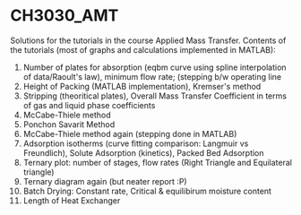 # CH3030_AMT
Solutions for the tutorials in the course Applied Mass Transfer. Contents of the tutorials (most of graphs and calculations implemented in MATLAB):
1. Number of plates for absorption (eqbm curve using spline interpolation of data/Raoult's law), minimum flow rate; (stepping b/w operating line
2. Height of Packing (MATLAB implementation), Kremser's method
3. Stripping (theoritical plates), Overall Mass Transfer Coefficient in terms of gas and liquid phase coefficients
4. McCabe-Thiele method
5. Ponchon Savarit Method
6. McCabe-Thiele method again (stepping done in MATLAB)
7. Adsorption isotherms (curve fitting comparison: Langmuir vs Freundlich), Solute Adsorption (kinetics), Packed Bed Adsorption
8. Ternary plot: number of stages, flow rates (Right Triangle and Equilateral triangle)
9. Ternary diagram again (but neater report :P)
10. Batch Drying: Constant rate, Critical & equilibirum moisture content
11. Length of Heat Exchanger
